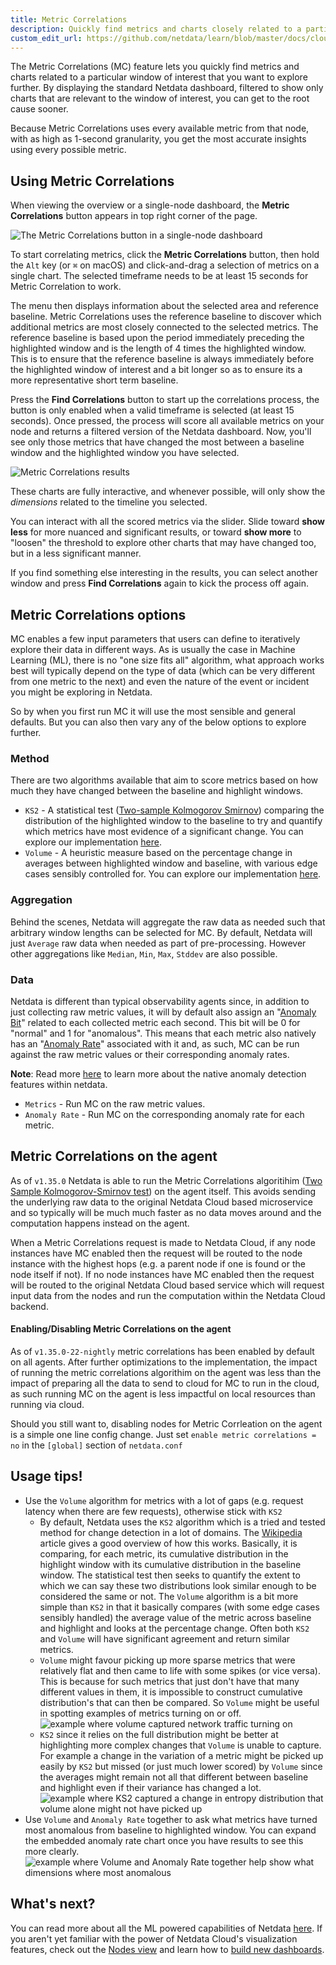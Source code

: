 ```yaml
---
title: Metric Correlations
description: Quickly find metrics and charts closely related to a particular timeframe of interest anywhere in your infrastructure to discover the root cause faster.
custom_edit_url: https://github.com/netdata/learn/blob/master/docs/cloud/insights/metric-correlations.md
---
```


The Metric Correlations (MC) feature lets you quickly find metrics and charts related to a particular window of interest that you want to explore further. By displaying the standard Netdata dashboard, filtered to show only charts that are relevant to the window of interest, you can get to the root cause sooner.

Because Metric Correlations uses every available metric from that node, with as high as 1-second granularity, you get the most accurate insights using every possible metric.

## Using Metric Correlations

When viewing the overview or a single-node dashboard, the **Metric Correlations** button appears in top right corner of the page.

![The Metric Correlations button in a single-node dashboard](https://user-images.githubusercontent.com/2178292/181750606-4dd5f216-ec83-46c9-92f8-b307264bfd9a.png)

To start correlating metrics, click the **Metric Correlations** button, then hold the `Alt` key (or `⌘` on macOS) and click-and-drag a selection of metrics on a single chart. The selected timeframe needs to be at least 15 seconds for Metric Correlation to work. 

The menu then displays information about the selected area and reference baseline. Metric Correlations uses the reference baseline to discover which additional metrics are most closely connected to the selected metrics. The reference baseline is based upon the period immediately preceding the highlighted window and is the length of 4 times the highlighted window. This is to ensure that the reference baseline is always immediately before the highlighted window of interest and a bit longer so as to ensure its a more representative short term baseline.

Press the **Find Correlations** button to start up the correlations process, the button is only enabled when a valid timeframe is selected (at least 15 seconds). Once pressed, the process will score all available metrics on your node and returns a filtered version of the Netdata dashboard. Now, you'll see only those metrics that have changed the most between a baseline window and the highlighted window you have selected.

![Metric Correlations results](https://user-images.githubusercontent.com/2178292/181751182-25e0890d-a5f4-4799-9936-1523603cf97d.png)

These charts are fully interactive, and whenever possible, will only show the _dimensions_ related to the timeline you selected.

You can interact with all the scored metrics via the slider. Slide toward **show less** for more nuanced and significant results, or toward **show more** to "loosen" the threshold to explore other charts that may have changed too, but in a less significant manner.

If you find something else interesting in the results, you can select another window and press **Find Correlations** again to kick the process off again.

## Metric Correlations options

MC enables a few input parameters that users can define to iteratively explore their data in different ways. As is usually the case in Machine Learning (ML), there is no "one size fits all" algorithm, what approach works best will typically depend on the type of data (which can be very different from one metric to the next) and even the nature of the event or incident you might be exploring in Netdata.

So by when you first run MC it will use the most sensible and general defaults. But you can also then vary any of the below options to explore further.

### Method

There are two algorithms available that aim to score metrics based on how much they have changed between the baseline and highlight windows.

- `KS2` - A statistical test ([Two-sample Kolmogorov Smirnov](https://en.wikipedia.org/wiki/Kolmogorov%E2%80%93Smirnov_test#Two-sample_Kolmogorov%E2%80%93Smirnov_test)) comparing the distribution of the highlighted window to the baseline to try and quantify which metrics have most evidence of a significant change. You can explore our implementation [here](https://github.com/netdata/netdata/blob/d917f9831c0a1638ef4a56580f321eb6c9a88037/database/metric_correlations.c#L212).
- `Volume` -  A heuristic measure based on the percentage change in averages between highlighted window and baseline, with various edge cases sensibly controlled for. You can explore our implementation [here](https://github.com/netdata/netdata/blob/d917f9831c0a1638ef4a56580f321eb6c9a88037/database/metric_correlations.c#L516).

### Aggregation

Behind the scenes, Netdata will aggregate the raw data as needed such that arbitrary window lengths can be selected for MC. By default, Netdata will just `Average` raw data when needed as part of pre-processing. However other aggregations like `Median`, `Min`, `Max`, `Stddev` are also possible.

### Data

Netdata is different than typical observability agents since, in addition to just collecting raw metric values, it will by default also assign an "[Anomaly Bit](/docs/agent/ml#anomaly-bit)" related to each collected metric each second. This bit will be 0 for "normal" and 1 for "anomalous". This means that each metric also natively has an "[Anomaly Rate](/docs/agent/ml#anomaly-rate)" associated with it and, as such, MC can be run against the raw metric values or their corresponding anomaly rates.

**Note**: Read more [here](https://learn.netdata.cloud/guides/monitor/anomaly-detection) to learn more about the native anomaly detection features within netdata.

- `Metrics` - Run MC on the raw metric values.
- `Anomaly Rate` - Run MC on the corresponding anomaly rate for each metric.

## Metric Correlations on the agent

As of `v1.35.0` Netdata is able to run the Metric Correlations algoritihim ([Two Sample Kolmogorov-Smirnov test](https://en.wikipedia.org/wiki/Kolmogorov%E2%80%93Smirnov_test#Two-sample_Kolmogorov%E2%80%93Smirnov_test)) on the agent itself. This avoids sending the underlying raw data to the original Netdata Cloud based microservice and so typically will be much much faster as no data moves around and the computation happens instead on the agent.

When a Metric Correlations request is made to Netdata Cloud, if any node instances have MC enabled then the request will be routed to the node instance with the highest hops (e.g. a parent node if one is found or the node itself if not). If no node instances have MC enabled then the request will be routed to the original Netdata Cloud based service which will request input data from the nodes and run the computation within the Netdata Cloud backend.

#### Enabling/Disabling Metric Correlations on the agent

As of `v1.35.0-22-nightly` metric correlations has been enabled by default on all agents. After further optimizations to the implementation, the impact of running the metric correlations algorithim on the agent was less than the impact of preparing all the data to send to cloud for MC to run in the cloud, as such running MC on the agent is less impactful on local resources than running via cloud.

Should you still want to, disabling nodes for Metric Corrleation on the agent is a simple one line config change. Just set `enable metric correlations = no` in the `[global]` section of `netdata.conf`

## Usage tips!

- Use the `Volume` algorithm for metrics with a lot of gaps (e.g. request latency when there are few requests), otherwise stick with `KS2`
  - By default, Netdata uses the `KS2` algorithm which is a tried and tested method for change detection in a lot of domains. The [Wikipedia](https://en.wikipedia.org/wiki/Kolmogorov%E2%80%93Smirnov_test) article gives a good overview of how this works. Basically, it is comparing, for each metric, its cumulative distribution in the highlight window with its cumulative distribution in the baseline window. The statistical test then seeks to quantify the extent to which we can say these two distributions look similar enough to be considered the same or not. The `Volume` algorithm is a bit more simple than `KS2` in that it basically compares (with some edge cases sensibly handled) the average value of the metric across baseline and highlight and looks at the percentage change. Often both `KS2` and `Volume` will have significant agreement and return similar metrics.
  - `Volume` might favour picking up more sparse metrics that were relatively flat and then came to life with some spikes (or vice versa). This is because for such metrics that just don't have that many different values in them, it is impossible to construct cumulative distribution's that can then be compared. So `Volume` might be useful in spotting examples of metrics turning on or off. ![example where volume captured network traffic turning on](https://user-images.githubusercontent.com/2178292/182336924-d02fd3d3-7f09-41da-9cfc-809d01396d9d.png)
  - `KS2` since it relies on the full distribution might be better at highlighting more complex changes that `Volume` is unable to capture. For example a change in the variation of a metric might be picked up easily by `KS2` but missed (or just much lower scored) by `Volume` since the averages might remain not all that different between baseline and highlight even if their variance has changed a lot. ![example where KS2 captured a change in entropy distribution that volume alone might not have picked up](https://user-images.githubusercontent.com/2178292/182338289-59b61e6b-089d-431c-bc8e-bd19ba6ad5a5.png)
- Use `Volume` and `Anomaly Rate` together to ask what metrics have turned most anomalous from baseline to highlighted window. You can expand the embedded anomaly rate chart once you have results to see this more clearly. ![example where Volume and Anomaly Rate together help show what dimensions where most anomalous](https://user-images.githubusercontent.com/2178292/182338666-6d19fa92-89d3-4d61-804c-8f10982114f5.png)

## What's next?

You can read more about all the ML powered capabilities of Netdata [here](https://learn.netdata.cloud/guides/monitor/anomaly-detection). If you aren't yet familiar with the power of Netdata Cloud's visualization features, check out the [Nodes view](/docs/cloud/visualize/nodes) and learn how to [build new dashboards](/docs/cloud/visualize/dashboards).
